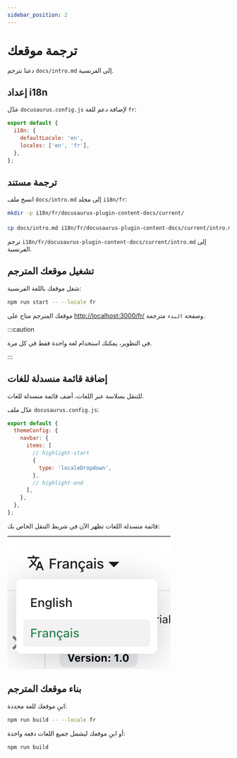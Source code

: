 ```yaml
---
sidebar_position: 2
---
```


# ترجمة موقعك

دعنا نترجم `docs/intro.md` إلى الفرنسية.

## إعداد i18n

عدّل `docusaurus.config.js` لإضافة دعم للغة `fr`:

```js title="docusaurus.config.js"
export default {
  i18n: {
    defaultLocale: 'en',
    locales: ['en', 'fr'],
  },
};
```

## ترجمة مستند

انسخ ملف `docs/intro.md` إلى مجلد `i18n/fr`:

```bash
mkdir -p i18n/fr/docusaurus-plugin-content-docs/current/

cp docs/intro.md i18n/fr/docusaurus-plugin-content-docs/current/intro.md
```

ترجم `i18n/fr/docusaurus-plugin-content-docs/current/intro.md` إلى الفرنسية.

## تشغيل موقعك المترجم

شغل موقعك باللغة الفرنسية:

```bash
npm run start -- --locale fr
```

موقعك المترجم متاح على [http://localhost:3000/fr/](http://localhost:3000/fr/) وصفحة `البدء` مترجمة.

:::caution

في التطوير، يمكنك استخدام لغة واحدة فقط في كل مرة.

:::

## إضافة قائمة منسدلة للغات

للتنقل بسلاسة عبر اللغات، أضف قائمة منسدلة للغات.

عدّل ملف `docusaurus.config.js`:

```js title="docusaurus.config.js"
export default {
  themeConfig: {
    navbar: {
      items: [
        // highlight-start
        {
          type: 'localeDropdown',
        },
        // highlight-end
      ],
    },
  },
};
```

قائمة منسدلة اللغات تظهر الآن في شريط التنقل الخاص بك:

![قائمة منسدلة اللغات](./img/localeDropdown.png)

## بناء موقعك المترجم

ابنِ موقعك للغة محددة:

```bash
npm run build -- --locale fr
```

أو ابنِ موقعك ليشمل جميع اللغات دفعة واحدة:

```bash
npm run build
```

